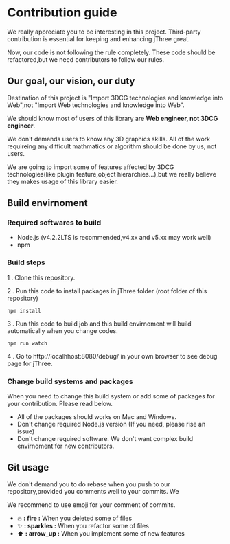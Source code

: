 # Contribution guide
We really appreciate you to be interesting in this project. 
Third-party contribution is essential for keeping and enhancing jThree great.

Now, our code is not following the rule completely. These code should be refactored,but we need contributors to follow our rules.

## Our goal, our vision, our duty
Destination of this project is "Import 3DCG technologies and knowledge into Web",not "Import Web technologies and knowledge into Web".

We should know most of users of this library are **Web engineer, not 3DCG engineer**.

We don't demands users to know any 3D graphics skills. All of the work requireing any difficult mathmatics or algorithm should be done by us, not users.

We are going to import some of features affected by 3DCG technologies(like plugin feature,object hierarchies...),but we really believe they makes usage of this library easier.

## Build envirnoment
### Required softwares to build
* Node.js (v4.2.2LTS is recommended,v4.xx and v5.xx may work well)
* npm

### Build steps
1 . Clone this repository.

2 . Run this code to install packages in jThree folder (root folder of this repository)
```shell
npm install
```
3 . Run this code to build job and this build envirnoment will build automatically when you change codes.
```shell
npm run watch
```
4 . Go to http://localhhost:8080/debug/ in your own browser to see debug page for jThree.

### Change build systems and packages
When you need to change this build system or add some of packages for your contribution. Please read below.

* All of the packages should works on Mac and Windows.
* Don't change required Node.js version (If you need, please rise an issue)
* Don't change required software. We don't want complex build envirnoment for new contributors.

## Git usage
We don't demand you to do rebase when you push to our repository,provided you comments well to your commits.
We


We recommend to use emoji for your comment of commits.

* :fire: **: fire :** When you deleted some of files
* :sparkles: **: sparkles :** When you refactor some of files
* :arrow_up: **: arrow_up :** When you implement some of new features


